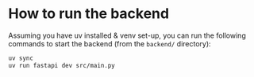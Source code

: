 # How to run the backend

Assuming you have uv installed & venv set-up, you can run the following commands to start the backend (from the `backend/` directory):

```bash
uv sync
uv run fastapi dev src/main.py
```
